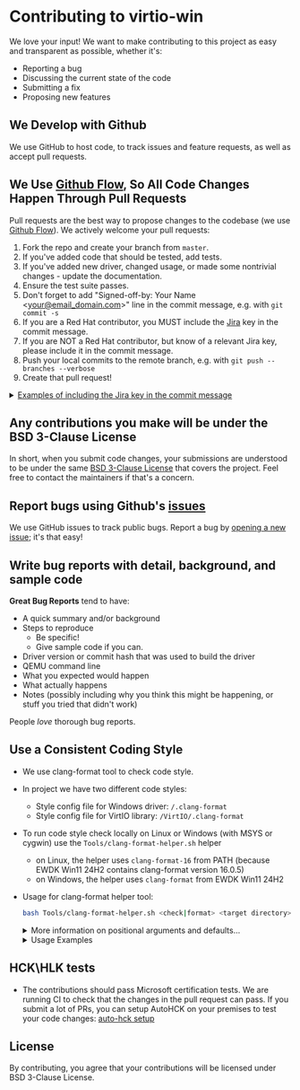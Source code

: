 # Contributing to virtio-win

We love your input! We want to make contributing to this project as easy and transparent as possible, whether it's:

- Reporting a bug
- Discussing the current state of the code
- Submitting a fix
- Proposing new features

## We Develop with Github
We use GitHub to host code, to track issues and feature requests, as well as accept pull requests.

## We Use [Github Flow](https://guides.github.com/introduction/flow/index.html), So All Code Changes Happen Through Pull Requests
Pull requests are the best way to propose changes to the codebase (we use [Github Flow](https://guides.github.com/introduction/flow/index.html)). We actively welcome your pull requests:

1. Fork the repo and create your branch from `master`.
2. If you've added code that should be tested, add tests.
3. If you've added new driver, changed usage, or made some nontrivial changes - update the documentation.
4. Ensure the test suite passes.
5. Don't forget to add "Signed-off-by: Your Name <your@email_domain.com>" line in the commit message, e.g. with `git commit -s`
6. If you are a Red Hat contributor, you MUST include the [Jira](https://issues.redhat.com/) key in the commit message.
7. If you are NOT a Red Hat contributor, but know of a relevant Jira key, please include it in the commit message.
8. Push your local commits to the remote branch, e.g. with `git push --branches --verbose`
9. Create that pull request!
<details>
<summary><ins>Examples of including the Jira key in the commit message</ins></summary>
<br>

Prefix commit messages with the Jira key first, followed by a reference to the relevant component, followed by a short description, e.g.:
- RHELMISC-8923: NetKVM: Implementing dynamic NDIS version support
- RHELMISC-8923: [NetKVM] Implementing dynamic NDIS version support

These can be issued from the command line using the following syntax:
```
git commit -s -m "RHELMISC-8923: [NetKVM] Implementing dynamic NDIS version support" -m "First line body content\nMore body content"
```

...or manually in the system editor, using:
```
git commit -s -e
```

...or use the CLI multiline editor, e.g:
```
git commit -s -m "RHELMISC-8923: [NetKVM] Implementing dynamic NDIS version support
First line body content
More body content"
```

In the examples above, the `-s` parameter causes `git` to include the _Signed-off-by_ signature in the commit message.
</details>


## Any contributions you make will be under the BSD 3-Clause License
In short, when you submit code changes, your submissions are understood to be under the same [BSD 3-Clause License](https://github.com/virtio-win/kvm-guest-drivers-windows/blob/master/LICENSE) that covers the project. Feel free to contact the maintainers if that's a concern.

## Report bugs using Github's [issues](https://github.com/virtio-win/kvm-guest-drivers-windows/issues)
We use GitHub issues to track public bugs. Report a bug by [opening a new issue](https://github.com/virtio-win/kvm-guest-drivers-windows/issues/new); it's that easy!

## Write bug reports with detail, background, and sample code
**Great Bug Reports** tend to have:

- A quick summary and/or background
- Steps to reproduce
  - Be specific!
  - Give sample code if you can.
- Driver version or commit hash that was used to build the driver
- QEMU command line
- What you expected would happen
- What actually happens
- Notes (possibly including why you think this might be happening, or stuff you tried that didn't work)

People *love* thorough bug reports.

## Use a Consistent Coding Style

* We use clang-format tool to check code style.
* In project we have two different code styles:
   - Style config file for Windows driver: `/.clang-format`
   - Style config file for VirtIO library: `/VirtIO/.clang-format`
* To run code style check locally on Linux or Windows (with MSYS or cygwin) use the `Tools/clang-format-helper.sh` helper
   - on Linux, the helper uses `clang-format-16` from PATH (because EWDK Win11 24H2 contains clang-format version 16.0.5)
   - on Windows, the helper uses `clang-format` from EWDK Win11 24H2

* Usage for clang-format helper tool:
   ```bash
   bash Tools/clang-format-helper.sh <check|format> <target directory> <path to .clang-format file> <exclude regexp> <include regexp>
   ```

   <details>
   <summary>More information on positional arguments and defaults...</summary>
   <br>

   Positional parameters:

   * 1\. Action: `check` or `format`. Required.
   * 2\. Directory to perform action. Required.
   * 3\. Path to .clang-format file (default: `${2}/.clang-format`)
   * 4\. Exclude regexp (default: `^$`)
   * 5\. Include regexp (default: `^.*\.((((c|C)(c|pp|xx|\+\+)?$)|((h|H)h?(pp|xx|\+\+)?$)))$`)
   
     Note: to use a default parameter use two single quotes, i.e. `''`
   </details>

   <details>
   <summary>Usage Examples</summary>
   <br>

   For all Windows drivers:
   
   ```bash
   bash Tools/clang-format-helper.sh check '.' '' './VirtIO'
   ```
   For `vioscsi` driver:
   
   ```bash
   bash Tools/clang-format-helper.sh check './vioscsi' './.clang-format' '.*/*trace.h|.*/wpp_.*_path.*.h' ''
   ```
   For `VirtIO` library:
   
   ```bash
   bash Tools/clang-format-helper.sh check 'VirtIO' '' ''
   ```
   </details>

## HCK\HLK tests
* The contributions should pass Microsoft certification tests. We are running CI to check that the changes in the pull request can pass. If you submit a lot of PRs, you can setup AutoHCK on your premises to test your code changes: [auto-hck setup](https://github.com/HCK-CI/HCK-CI-DOCS/blob/master/installing-hck-ci-from-scratch.txt)

## License
By contributing, you agree that your contributions will be licensed under BSD 3-Clause License.
